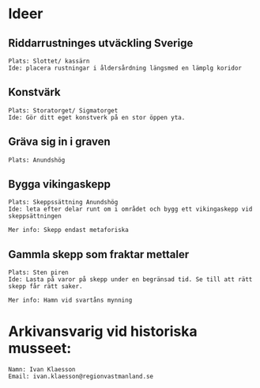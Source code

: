 # Ideer
## Riddarrustninges utväckling Sverige
	Plats: Slottet/ kassärn
	Ide: placera rustningar i åldersårdning längsmed en lämplg koridor
## Konstvärk
	Plats: Storatorget/ Sigmatorget
	Ide: Gör ditt eget konstverk på en stor öppen yta. 
## Gräva sig in i graven
	Plats: Anundshög
## Bygga vikingaskepp
	Plats: Skeppssättning Anundshög
	Ide: leta efter delar runt om i området och bygg ett vikingaskepp vid skeppsättningen

	Mer info: Skepp endast metaforiska
## Gammla skepp som fraktar mettaler
	Plats: Sten piren
	Ide: Lasta på varor på skepp under en begränsad tid. Se till att rätt skepp får rätt saker.

	Mer info: Hamn vid svartåns mynning

# Arkivansvarig vid historiska musseet:
	Namn: Ivan Klaesson
	Email: ivan.klaesson@regionvastmanland.se